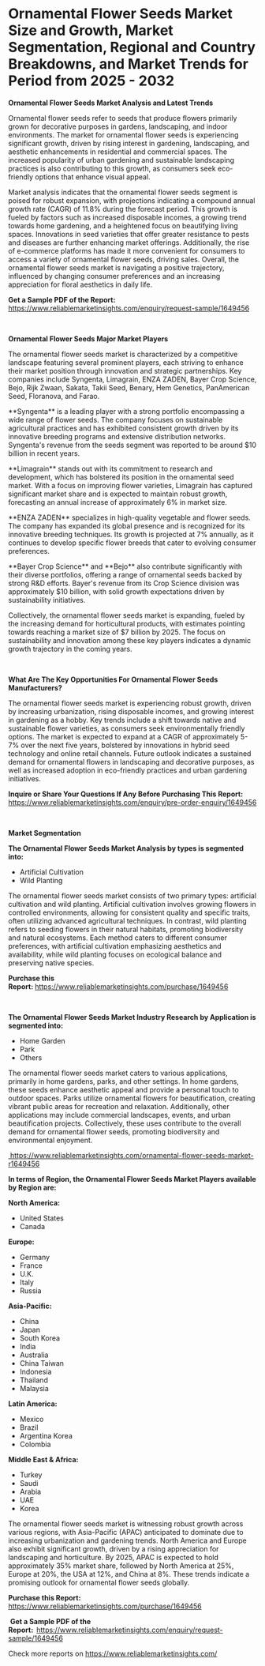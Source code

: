 <p><h1>Ornamental Flower Seeds Market Size and Growth, Market Segmentation, Regional and Country Breakdowns, and Market Trends for Period from 2025 -  2032</h1></p><p><strong>Ornamental Flower Seeds Market Analysis and Latest Trends</strong></p>
<p><p>Ornamental flower seeds refer to seeds that produce flowers primarily grown for decorative purposes in gardens, landscaping, and indoor environments. The market for ornamental flower seeds is experiencing significant growth, driven by rising interest in gardening, landscaping, and aesthetic enhancements in residential and commercial spaces. The increased popularity of urban gardening and sustainable landscaping practices is also contributing to this growth, as consumers seek eco-friendly options that enhance visual appeal.</p><p>Market analysis indicates that the ornamental flower seeds segment is poised for robust expansion, with projections indicating a compound annual growth rate (CAGR) of 11.8% during the forecast period. This growth is fueled by factors such as increased disposable incomes, a growing trend towards home gardening, and a heightened focus on beautifying living spaces. Innovations in seed varieties that offer greater resistance to pests and diseases are further enhancing market offerings. Additionally, the rise of e-commerce platforms has made it more convenient for consumers to access a variety of ornamental flower seeds, driving sales. Overall, the ornamental flower seeds market is navigating a positive trajectory, influenced by changing consumer preferences and an increasing appreciation for floral aesthetics in daily life.</p></p>
<p><strong>Get a Sample PDF of the Report:&nbsp;</strong> <a href="https://www.reliablemarketinsights.com/enquiry/request-sample/1649456?utm_campaign=2535&utm_medium=2&utm_source=Github&utm_content=ia&utm_term=30032025&utm_id=ornamental-flower-seeds">https://www.reliablemarketinsights.com/enquiry/request-sample/1649456</a></p>
<p>&nbsp;</p>
<p><strong>Ornamental Flower Seeds Major Market Players</strong></p>
<p><p>The ornamental flower seeds market is characterized by a competitive landscape featuring several prominent players, each striving to enhance their market position through innovation and strategic partnerships. Key companies include Syngenta, Limagrain, ENZA ZADEN, Bayer Crop Science, Bejo, Rijk Zwaan, Sakata, Takii Seed, Benary, Hem Genetics, PanAmerican Seed, Floranova, and Farao.</p><p>**Syngenta** is a leading player with a strong portfolio encompassing a wide range of flower seeds. The company focuses on sustainable agricultural practices and has exhibited consistent growth driven by its innovative breeding programs and extensive distribution networks. Syngenta's revenue from the seeds segment was reported to be around $10 billion in recent years.</p><p>**Limagrain** stands out with its commitment to research and development, which has bolstered its position in the ornamental seed market. With a focus on improving flower varieties, Limagrain has captured significant market share and is expected to maintain robust growth, forecasting an annual increase of approximately 6% in market size.</p><p>**ENZA ZADEN** specializes in high-quality vegetable and flower seeds. The company has expanded its global presence and is recognized for its innovative breeding techniques. Its growth is projected at 7% annually, as it continues to develop specific flower breeds that cater to evolving consumer preferences.</p><p>**Bayer Crop Science** and **Bejo** also contribute significantly with their diverse portfolios, offering a range of ornamental seeds backed by strong R&D efforts. Bayer's revenue from its Crop Science division was approximately $10 billion, with solid growth expectations driven by sustainability initiatives.</p><p>Collectively, the ornamental flower seeds market is expanding, fueled by the increasing demand for horticultural products, with estimates pointing towards reaching a market size of $7 billion by 2025. The focus on sustainability and innovation among these key players indicates a dynamic growth trajectory in the coming years.</p></p>
<p>&nbsp;</p>
<p><strong>What Are The Key Opportunities For Ornamental Flower Seeds Manufacturers?</strong></p>
<p><p>The ornamental flower seeds market is experiencing robust growth, driven by increasing urbanization, rising disposable incomes, and growing interest in gardening as a hobby. Key trends include a shift towards native and sustainable flower varieties, as consumers seek environmentally friendly options. The market is expected to expand at a CAGR of approximately 5-7% over the next five years, bolstered by innovations in hybrid seed technology and online retail channels. Future outlook indicates a sustained demand for ornamental flowers in landscaping and decorative purposes, as well as increased adoption in eco-friendly practices and urban gardening initiatives.</p></p>
<p><strong>Inquire or Share Your Questions If Any Before Purchasing This Report:</strong> <a href="https://www.reliablemarketinsights.com/enquiry/pre-order-enquiry/1649456?utm_campaign=2535&utm_medium=2&utm_source=Github&utm_content=ia&utm_term=30032025&utm_id=ornamental-flower-seeds">https://www.reliablemarketinsights.com/enquiry/pre-order-enquiry/1649456</a></p>
<p>&nbsp;</p>
<p><strong>Market Segmentation</strong></p>
<p><strong>The Ornamental Flower Seeds Market Analysis by types is segmented into:</strong></p>
<p><ul><li>Artificial Cultivation</li><li>Wild Planting</li></ul></p>
<p><p>The ornamental flower seeds market consists of two primary types: artificial cultivation and wild planting. Artificial cultivation involves growing flowers in controlled environments, allowing for consistent quality and specific traits, often utilizing advanced agricultural techniques. In contrast, wild planting refers to seeding flowers in their natural habitats, promoting biodiversity and natural ecosystems. Each method caters to different consumer preferences, with artificial cultivation emphasizing aesthetics and availability, while wild planting focuses on ecological balance and preserving native species.</p></p>
<p><strong>Purchase this Report:&nbsp;</strong><a href="https://www.reliablemarketinsights.com/purchase/1649456?utm_campaign=2535&utm_medium=2&utm_source=Github&utm_content=ia&utm_term=30032025&utm_id=ornamental-flower-seeds">https://www.reliablemarketinsights.com/purchase/1649456</a></p>
<p>&nbsp;</p>
<p><strong>The Ornamental Flower Seeds Market Industry Research by Application is segmented into:</strong></p>
<p><ul><li>Home Garden</li><li>Park</li><li>Others</li></ul></p>
<p><p>The ornamental flower seeds market caters to various applications, primarily in home gardens, parks, and other settings. In home gardens, these seeds enhance aesthetic appeal and provide a personal touch to outdoor spaces. Parks utilize ornamental flowers for beautification, creating vibrant public areas for recreation and relaxation. Additionally, other applications may include commercial landscapes, events, and urban beautification projects. Collectively, these uses contribute to the overall demand for ornamental flower seeds, promoting biodiversity and environmental enjoyment.</p></p>
<p><a href="https://www.reliablemarketinsights.com/ornamental-flower-seeds-market-r1649456?utm_campaign=2535&utm_medium=2&utm_source=Github&utm_content=ia&utm_term=30032025&utm_id=ornamental-flower-seeds">&nbsp;https://www.reliablemarketinsights.com/ornamental-flower-seeds-market-r1649456</a></p>
<p><strong>In terms of Region, the Ornamental Flower Seeds Market Players available by Region are:</strong></p>
<p>
    <p> <strong> North America: </strong>
        <ul>
            <li>United States</li>
            <li>Canada</li>
        </ul>
        </p> 
    <p> <strong> Europe: </strong>
        <ul>
            <li>Germany</li>
            <li>France</li>
            <li>U.K.</li>
            <li>Italy</li>
            <li>Russia</li>
        </ul>
        </p> 
    <p> <strong> Asia-Pacific: </strong>
        <ul>
            <li>China</li>
            <li>Japan</li>
            <li>South Korea</li>
            <li>India</li>
            <li>Australia</li>
            <li>China Taiwan</li>
            <li>Indonesia</li>
            <li>Thailand</li>
            <li>Malaysia</li>
        </ul>
        </p> 
    <p> <strong> Latin America: </strong>
        <ul>
            <li>Mexico</li>
            <li>Brazil</li>
            <li>Argentina Korea</li>
            <li>Colombia</li>
        </ul>
        </p> 
    <p> <strong> Middle East & Africa: </strong>
        <ul>
            <li>Turkey</li>
            <li>Saudi</li>
            <li>Arabia</li>
            <li>UAE</li>
            <li>Korea</li>
        </ul>
    </p>
    </p>
<p><p>The ornamental flower seeds market is witnessing robust growth across various regions, with Asia-Pacific (APAC) anticipated to dominate due to increasing urbanization and gardening trends. North America and Europe also exhibit significant growth, driven by a rising appreciation for landscaping and horticulture. By 2025, APAC is expected to hold approximately 35% market share, followed by North America at 25%, Europe at 20%, the USA at 12%, and China at 8%. These trends indicate a promising outlook for ornamental flower seeds globally.</p></p>
<p><strong>Purchase this Report: </strong><a href="https://www.reliablemarketinsights.com/purchase/1649456?utm_campaign=2535&utm_medium=2&utm_source=Github&utm_content=ia&utm_term=30032025&utm_id=ornamental-flower-seeds">https://www.reliablemarketinsights.com/purchase/1649456</a></p>
<p>&nbsp;<strong>Get a Sample PDF of the Report:&nbsp;&nbsp;</strong><a href="https://www.reliablemarketinsights.com/enquiry/request-sample/1649456?utm_campaign=2535&utm_medium=2&utm_source=Github&utm_content=ia&utm_term=30032025&utm_id=ornamental-flower-seeds">https://www.reliablemarketinsights.com/enquiry/request-sample/1649456</a></p>
<p><strong></strong></p>
<p>Check more reports on <a href="https://www.reliablemarketinsights.com/?utm_campaign=2535&utm_medium=2&utm_source=Github&utm_content=ia&utm_term=30032025&utm_id=ornamental-flower-seeds">https://www.reliablemarketinsights.com/</a></p>
